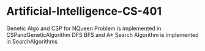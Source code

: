 # Artificial-Intelligence-CS-401
Genetic Algo and CSP for NQueen Problem is implemented in CSPandGeneticAlgorithm
DFS BFS and A* Search Algorithm is implemented in SearchAlgorithms
